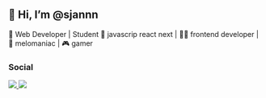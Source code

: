 ## 👋 Hi, I’m @sjannn
👀 Web Developer | Student
🚀 javascrip react next | 👨‍💻 frontend developer | 🎵 melomaniac |  🎮 gamer 

### Social
<a href='https://twitter.com/_esse_uve'>
  <img src='https://img.shields.io/badge/Twitter-1DA1F2?style=for-the-badge&logo=twitter&logoColor=white'>
</a>
<a href='https://www.linkedin.com/in/sergio-villa-web'>
  <img src='https://img.shields.io/badge/LinkedIn-0077B5?style=for-the-badge&logo=linkedin&logoColor=white'>
</a>
